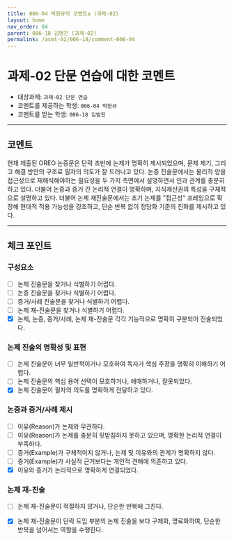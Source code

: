 ```yaml
---
title: 006-04 박현규의 코멘트a (과제-02) 
layout: home
nav_order: 04
parent: 006-18 김범진 (과제-02)
permalink: /asmt-02/006-18/comment-006-04
---
```


# 과제-02 단문 연습에 대한 코멘트

- 대상과제: `과제-02 단문 연습`
- 코멘트를 제공하는 학생: `006-04 박현규` 
- 코멘트를 받는 학생: `006-18 김범진` 

---

## 코멘트

현재 제출된 OREO 논증문은 단락 초반에 논제가 명확히 제시되었으며, 문제 제기, 그리고 해결 방안의 구조로 필자의 의도가 잘 드러나고 있다. 논증 진술문에서는 물리적 양을 접근성으로 재해석해야하는 필요성을 두 가지 측면에서 설명하면서 인과 관계를 충분히 하고 있다. 더불어 논증과 증거 간 논리적 연결이 명확하며, 지식재산권의 특성을 구체적으로 설명하고 있다. 더불어 논제 재진술문에서는 초기 논제를 "접근성" 프레임으로 확장해 현대적 적용 가능성을 강조하고, 단순 반복 없이 정당화 기준의 진화를 제시하고 있다.

---

## 체크 포인트

### **구성요소**
- [ ] 논제 진술문을 찾거나 식별하기 어렵다.
- [ ] 논증 진술문을 찾거나 식별하기 어렵다.
- [ ] 증거/사례 진술문을 찾거나 식별하기 어렵다.
- [ ] 논제 재-진술문을 찾거나 식별하기 어렵다.
- [x] 논제, 논증, 증거/사례, 논제 재-진술문 각각 기능적으로 명확히 구분되어 진술되었다.

### **논제 진술의 명확성 및 표현**  
- [ ] 논제 진술문이 너무 일반적이거나 모호하여 독자가 핵심 주장을 명확히 이해하기 어렵다.  
- [ ] 논제 진술문의 핵심 용어 선택이 모호하거나, 애매하거나, 잘못되었다.  
- [x] 논제 진술문이 필자의 의도를 명확하게 전달하고 있다.  

### **논증과 증거/사례 제시**  
- [ ] 이유(Reason)가 논제와 무관하다.
- [ ] 이유(Reason)가 논제를 충분히 뒷받침하지 못하고 있으며, 명확한 논리적 연결이 부족하다.  
- [ ] 증거(Example)가 구체적이지 않거나, 논제 및 이유와의 관계가 명확하지 않다. 
- [ ] 증거(Example)가 사실적 근거보다는 개인적 견해에 의존하고 있다.  
- [x] 이유와 증거가 논리적으로 명확하게 연결되었다.  

### **논제 재-진술**  
- [ ] 논제 재-진술문이 적절하지 않거나, 단순한 반복에 그친다.   
- [x] 논제 재-진술문이 단락 도입 부분의 논제 진술을 보다 구체화, 명료화하여, 단순한 반복을 넘어서는 역할을 수행한다.  

